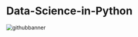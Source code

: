 # Data-Science-in-Python
![githubbanner](https://user-images.githubusercontent.com/63045639/99227104-cdaa2600-2810-11eb-9c19-bb5ba1735a1f.png)

